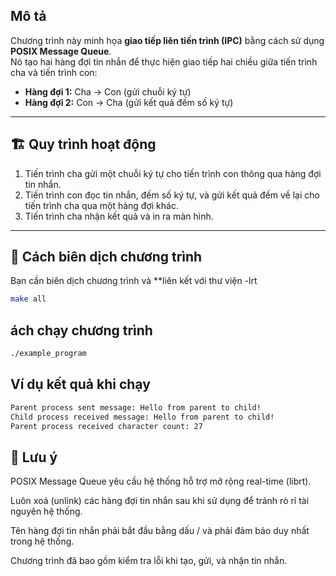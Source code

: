 ## Mô tả

Chương trình này minh họa **giao tiếp liên tiến trình (IPC)** bằng cách sử dụng **POSIX Message Queue**.  
Nó tạo hai hàng đợi tin nhắn để thực hiện giao tiếp hai chiều giữa tiến trình cha và tiến trình con:

- **Hàng đợi 1:** Cha → Con (gửi chuỗi ký tự)
- **Hàng đợi 2:** Con → Cha (gửi kết quả đếm số ký tự)

---

## 🏗 Quy trình hoạt động

1. Tiến trình cha gửi một chuỗi ký tự cho tiến trình con thông qua hàng đợi tin nhắn.
2. Tiến trình con đọc tin nhắn, đếm số ký tự, và gửi kết quả đếm về lại cho tiến trình cha qua một hàng đợi khác.
3. Tiến trình cha nhận kết quả và in ra màn hình.

---

## 🔧 Cách biên dịch chương trình

Bạn cần biên dịch chương trình và **liên kết với thư viện -lrt

```bash
make all
```
## ách chạy chương trình
```bash
./example_program
```

## Ví dụ kết quả khi chạy

```bash
Parent process sent message: Hello from parent to child!
Child process received message: Hello from parent to child!
Parent process received character count: 27
```

## 📌 Lưu ý
POSIX Message Queue yêu cầu hệ thống hỗ trợ mở rộng real-time (librt).

Luôn xoá (unlink) các hàng đợi tin nhắn sau khi sử dụng để tránh rò rỉ tài nguyên hệ thống.

Tên hàng đợi tin nhắn phải bắt đầu bằng dấu / và phải đảm bảo duy nhất trong hệ thống.

Chương trình đã bao gồm kiểm tra lỗi khi tạo, gửi, và nhận tin nhắn.